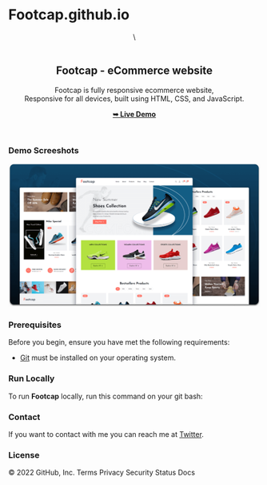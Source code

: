 # Footcap.github.io
<div align="center">
\

  <br />
  <br />

  <h2 align="center">Footcap - eCommerce website</h2>

  Footcap is fully responsive ecommerce website, <br />Responsive for all devices, built using HTML, CSS, and JavaScript.

  <a href="https://itsnehal.github.io/Footcap.github.io/"><strong>➥ Live Demo</strong></a>

</div>

<br />

### Demo Screeshots

![Footcap Desktop Demo](./readme-images/desktop.png "Desktop Demo")

### Prerequisites

Before you begin, ensure you have met the following requirements:

* [Git](https://git-scm.com/downloads "Download Git") must be installed on your operating system.

### Run Locally

To run **Footcap** locally, run this command on your git bash:



### Contact

If you want to contact with me you can reach me at [Twitter](https://twitter.com/its_nehal_05).

### License

© 2022 GitHub, Inc.
Terms
Privacy
Security
Status
Docs
